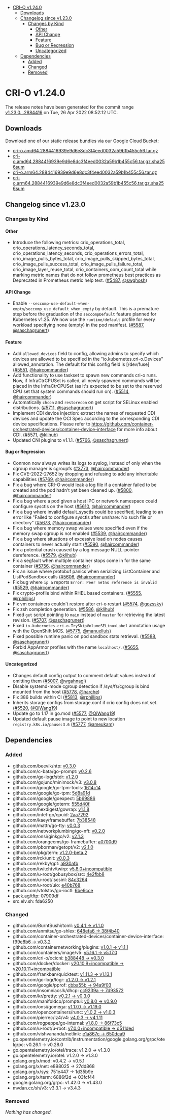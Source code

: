 - [CRI-O v1.24.0](#cri-o-v1240)
  - [Downloads](#downloads)
  - [Changelog since v1.23.0](#changelog-since-v1230)
    - [Changes by Kind](#changes-by-kind)
      - [Other](#other)
      - [API Change](#api-change)
      - [Feature](#feature)
      - [Bug or Regression](#bug-or-regression)
      - [Uncategorized](#uncategorized)
  - [Dependencies](#dependencies)
    - [Added](#added)
    - [Changed](#changed)
    - [Removed](#removed)

# CRI-O v1.24.0

The release notes have been generated for the commit range
[v1.23.0...2884416](https://github.com/cri-o/cri-o/compare/v1.23.0...2884416939e9d6e8dc3f4eed0032a59b1b455c56) on Tue, 26 Apr 2022 08:52:12 UTC.

## Downloads

Download one of our static release bundles via our Google Cloud Bucket:

- [cri-o.amd64.2884416939e9d6e8dc3f4eed0032a59b1b455c56.tar.gz](https://storage.googleapis.com/cri-o/artifacts/cri-o.amd64.2884416939e9d6e8dc3f4eed0032a59b1b455c56.tar.gz)
- [cri-o.amd64.2884416939e9d6e8dc3f4eed0032a59b1b455c56.tar.gz.sha256sum](https://storage.googleapis.com/cri-o/artifacts/cri-o.amd64.2884416939e9d6e8dc3f4eed0032a59b1b455c56.tar.gz.sha256sum)
- [cri-o.arm64.2884416939e9d6e8dc3f4eed0032a59b1b455c56.tar.gz](https://storage.googleapis.com/cri-o/artifacts/cri-o.arm64.2884416939e9d6e8dc3f4eed0032a59b1b455c56.tar.gz)
- [cri-o.arm64.2884416939e9d6e8dc3f4eed0032a59b1b455c56.tar.gz.sha256sum](https://storage.googleapis.com/cri-o/artifacts/cri-o.arm64.2884416939e9d6e8dc3f4eed0032a59b1b455c56.tar.gz.sha256sum)

## Changelog since v1.23.0

### Changes by Kind

#### Other
 - Introduce the following metrics:
  crio_operations_total, crio_operations_latency_seconds_total, crio_operations_latency_seconds,
  crio_operations_errors_total, crio_image_pulls_bytes_total,
  crio_image_pulls_skipped_bytes_total,
  crio_image_pulls_success_total, crio_image_pulls_failure_total,
  crio_image_layer_reuse_total, crio_containers_oom_count_total
  while marking metric names that do not follow prometheus best practices as Deprecated in Prometheus metric help text. ([#5487](https://github.com/cri-o/cri-o/pull/5487), [@swghosh](https://github.com/swghosh))

#### API Change
 - Enable `--seccomp-use-default-when-empty`/`seccomp_use_default_when_empty` by default.
  This is a premature step before the graduation of the `seccompDefault` feature planned for
  Kubernetes v1.25. We now use the `runtime/default` profile for every workload specifying 
  none (empty) in the pod manifest. ([#5587](https://github.com/cri-o/cri-o/pull/5587), [@saschagrunert](https://github.com/saschagrunert))

#### Feature
 - Add `allowed_devices` field to config, allowing admins to specify which devices are allowed to be specified in the "io.kubernetes.cri-o.Devices" allowed_annotation. The default for this config field is [/dev/fuse] ([#5551](https://github.com/cri-o/cri-o/pull/5551), [@haircommander](https://github.com/haircommander))
 - Add functionality to use taskset to spawn new commands cri-o runs. Now, if InfraCtrCPUSet is called, all newly spawned commands will be placed in the InfraCtrCPUSet (as it's expected to be set to the reserved CPU set that system commands should run on). ([#5514](https://github.com/cri-o/cri-o/pull/5514), [@haircommander](https://github.com/haircommander))
 - Automatically `chcon` and `restorecon` on get script for SELinux enabled distributions. ([#5711](https://github.com/cri-o/cri-o/pull/5711), [@saschagrunert](https://github.com/saschagrunert))
 - Implement CDI device injection: extract the names of requested CDI devices and update
  the OCI Spec according to the corresponding CDI device specifications. Please refer to
  https://github.com/container-orchestrated-devices/container-device-interface for more
  info about CDI. ([#5571](https://github.com/cri-o/cri-o/pull/5571), [@klihub](https://github.com/klihub))
 - Updated CNI plugins to v1.1.1. ([#5766](https://github.com/cri-o/cri-o/pull/5766), [@saschagrunert](https://github.com/saschagrunert))

#### Bug or Regression
 - Conmon now always writes its logs to syslog, instead of only when the cgroup manager is cgroupfs ([#3773](https://github.com/cri-o/cri-o/pull/3773), [@haircommander](https://github.com/haircommander))
 - Fix CVE-2022-27652 by dropping and refusing to add any inheritable capabilities ([#5769](https://github.com/cri-o/cri-o/pull/5769), [@haircommander](https://github.com/haircommander))
 - Fix a bug where CRI-O would leak a log file if a container failed to be created and the pod hadn't yet been cleaned up. ([#5800](https://github.com/cri-o/cri-o/pull/5800), [@haircommander](https://github.com/haircommander))
 - Fix a bug where a pod given a host IPC or network namespace could configure sysctls on the host ([#5610](https://github.com/cri-o/cri-o/pull/5610), [@haircommander](https://github.com/haircommander))
 - Fix a bug where invalid default_sysctls could be specified, leading to an error like "Failed to configure sysctls after unshare: No such file or directory" ([#5673](https://github.com/cri-o/cri-o/pull/5673), [@haircommander](https://github.com/haircommander))
 - Fix a bug where memory swap values were specified even if the memory swap cgroup is not enabled ([#5539](https://github.com/cri-o/cri-o/pull/5539), [@haircommander](https://github.com/haircommander))
 - Fix a bug where situations of excessive load on nodes causes containers to never actually start ([#5590](https://github.com/cri-o/cri-o/pull/5590), [@haircommander](https://github.com/haircommander))
 - Fix a potential crash caused by a log message NULL-pointer dereference. ([#5579](https://github.com/cri-o/cri-o/pull/5579), [@klihub](https://github.com/klihub))
 - Fix a segfault when multiple container stops come in for the same container ([#5756](https://github.com/cri-o/cri-o/pull/5756), [@haircommander](https://github.com/haircommander))
 - Fix an issue where protobuf panics when serializing ListContainer and ListPodSandbox calls ([#5606](https://github.com/cri-o/cri-o/pull/5606), [@haircommander](https://github.com/haircommander))
 - Fix bug where `ip a` reports `Error: Peer netns reference is invalid` ([#5529](https://github.com/cri-o/cri-o/pull/5529), [@haircommander](https://github.com/haircommander))
 - Fix crypto-profile bind within RHEL based containers. ([#5555](https://github.com/cri-o/cri-o/pull/5555), [@rphillips](https://github.com/rphillips))
 - Fix vm containers couldn't restore after cri-o restart ([#5574](https://github.com/cri-o/cri-o/pull/5574), [@gozssky](https://github.com/gozssky))
 - Fix zsh completion generation. ([#5586](https://github.com/cri-o/cri-o/pull/5586), [@klihub](https://github.com/klihub))
 - Fixed `get` script pointing to `main` instead of `master` for retrieving the latest revision. ([#5707](https://github.com/cri-o/cri-o/pull/5707), [@saschagrunert](https://github.com/saschagrunert))
 - Fixed `io.kubernetes.cri-o.TrySkipVolumeSELinuxLabel` annotation usage with the OpenShift MCS. ([#5775](https://github.com/cri-o/cri-o/pull/5775), [@manuelluis](https://github.com/manuelluis))
 - Fixed possible runtime panic on pod sandbox stats retrieval. ([#5588](https://github.com/cri-o/cri-o/pull/5588), [@saschagrunert](https://github.com/saschagrunert))
 - Forbid AppArmor profiles with the name `localhost/`. ([#5655](https://github.com/cri-o/cri-o/pull/5655), [@saschagrunert](https://github.com/saschagrunert))

#### Uncategorized
 - Changes default config output to comment default values instead of omitting them ([#5007](https://github.com/cri-o/cri-o/pull/5007), [@wgahnagl](https://github.com/wgahnagl))
 - Disable systemd-mode cgroup detection if /sys/fs/cgroup is bind mounted from the host ([#5778](https://github.com/cri-o/cri-o/pull/5778), [@harche](https://github.com/harche))
 - Fix 386 builds within CI ([#5813](https://github.com/cri-o/cri-o/pull/5813), [@rphillips](https://github.com/rphillips))
 - Inherits storage configs from storage.conf if crio config does not set. ([#5520](https://github.com/cri-o/cri-o/pull/5520), [@QiWang19](https://github.com/QiWang19))
 - Update go to 1.17 in go.mod ([#5577](https://github.com/cri-o/cri-o/pull/5577), [@QiWang19](https://github.com/QiWang19))
 - Updated default pause image to point to new location `registry.k8s.io/pause:3.6` ([#5777](https://github.com/cri-o/cri-o/pull/5777), [@ameukam](https://github.com/ameukam))

## Dependencies

### Added
- github.com/beevik/ntp: [v0.3.0](https://github.com/beevik/ntp/tree/v0.3.0)
- github.com/c-bata/go-prompt: [v0.2.6](https://github.com/c-bata/go-prompt/tree/v0.2.6)
- github.com/go-logr/stdr: [v1.2.0](https://github.com/go-logr/stdr/tree/v1.2.0)
- github.com/gojuno/minimock/v3: [v3.0.8](https://github.com/gojuno/minimock/v3/tree/v3.0.8)
- github.com/google/go-tpm-tools: [1614c14](https://github.com/google/go-tpm-tools/tree/1614c14)
- github.com/google/go-tpm: [5d8a91d](https://github.com/google/go-tpm/tree/5d8a91d)
- github.com/google/goexpect: [5b69886](https://github.com/google/goexpect/tree/5b69886)
- github.com/google/goterm: [555d40f](https://github.com/google/goterm/tree/555d40f)
- github.com/hexdigest/gowrap: [v1.1.8](https://github.com/hexdigest/gowrap/tree/v1.1.8)
- github.com/intel-go/cpuid: [2aa7292](https://github.com/intel-go/cpuid/tree/2aa7292)
- github.com/kaey/framebuffer: [7b38548](https://github.com/kaey/framebuffer/tree/7b38548)
- github.com/mattn/go-tty: [v0.0.3](https://github.com/mattn/go-tty/tree/v0.0.3)
- github.com/networkplumbing/go-nft: [v0.2.0](https://github.com/networkplumbing/go-nft/tree/v0.2.0)
- github.com/onsi/ginkgo/v2: [v2.1.3](https://github.com/onsi/ginkgo/v2/tree/v2.1.3)
- github.com/orangecms/go-framebuffer: [a0700d9](https://github.com/orangecms/go-framebuffer/tree/a0700d9)
- github.com/pborman/getopt/v2: [v2.1.0](https://github.com/pborman/getopt/v2/tree/v2.1.0)
- github.com/pkg/term: [v1.2.0-beta.2](https://github.com/pkg/term/tree/v1.2.0-beta.2)
- github.com/rck/unit: [v0.0.3](https://github.com/rck/unit/tree/v0.0.3)
- github.com/rekby/gpt: [a930afb](https://github.com/rekby/gpt/tree/a930afb)
- github.com/twitchtv/twirp: [v5.8.0+incompatible](https://github.com/twitchtv/twirp/tree/v5.8.0)
- github.com/u-root/gobusybox/src: [4e2fbb8](https://github.com/u-root/gobusybox/src/tree/4e2fbb8)
- github.com/u-root/iscsinl: [84c3264](https://github.com/u-root/iscsinl/tree/84c3264)
- github.com/u-root/uio: [e40b768](https://github.com/u-root/uio/tree/e40b768)
- github.com/vtolstov/go-ioctl: [6be9cce](https://github.com/vtolstov/go-ioctl/tree/6be9cce)
- pack.ag/tftp: 07909df
- src.elv.sh: fda6250

### Changed
- github.com/BurntSushi/toml: [v0.4.1 → v1.1.0](https://github.com/BurntSushi/toml/compare/v0.4.1...v1.1.0)
- github.com/anmitsu/go-shlex: [648efa6 → 38f4b40](https://github.com/anmitsu/go-shlex/compare/648efa6...38f4b40)
- github.com/container-orchestrated-devices/container-device-interface: [f99e8b6 → v0.3.2](https://github.com/container-orchestrated-devices/container-device-interface/compare/f99e8b6...v0.3.2)
- github.com/containernetworking/plugins: [v1.0.1 → v1.1.1](https://github.com/containernetworking/plugins/compare/v1.0.1...v1.1.1)
- github.com/containers/image/v5: [v5.16.1 → v5.17.0](https://github.com/containers/image/v5/compare/v5.16.1...v5.17.0)
- github.com/cri-o/ocicni: [b388448 → v0.3.0](https://github.com/cri-o/ocicni/compare/b388448...v0.3.0)
- github.com/docker/docker: [v20.10.9+incompatible → v20.10.11+incompatible](https://github.com/docker/docker/compare/v20.10.9...v20.10.11)
- github.com/frankban/quicktest: [v1.11.3 → v1.13.1](https://github.com/frankban/quicktest/compare/v1.11.3...v1.13.1)
- github.com/go-logr/logr: [v1.2.0 → v1.2.1](https://github.com/go-logr/logr/compare/v1.2.0...v1.2.1)
- github.com/google/pprof: [cbba55b → 94a9f03](https://github.com/google/pprof/compare/cbba55b...94a9f03)
- github.com/insomniacslk/dhcp: [cc9239a → 7d93572](https://github.com/insomniacslk/dhcp/compare/cc9239a...7d93572)
- github.com/kr/pretty: [v0.2.1 → v0.3.0](https://github.com/kr/pretty/compare/v0.2.1...v0.3.0)
- github.com/manifoldco/promptui: [v0.8.0 → v0.9.0](https://github.com/manifoldco/promptui/compare/v0.8.0...v0.9.0)
- github.com/onsi/gomega: [v1.17.0 → v1.19.0](https://github.com/onsi/gomega/compare/v1.17.0...v1.19.0)
- github.com/opencontainers/runc: [v1.0.2 → v1.0.3](https://github.com/opencontainers/runc/compare/v1.0.2...v1.0.3)
- github.com/pierrec/lz4/v4: [v4.0.3 → v4.1.11](https://github.com/pierrec/lz4/v4/compare/v4.0.3...v4.1.11)
- github.com/rogpeppe/go-internal: [v1.8.0 → 86f73c5](https://github.com/rogpeppe/go-internal/compare/v1.8.0...86f73c5)
- github.com/u-root/u-root: [v7.0.0+incompatible → d511ded](https://github.com/u-root/u-root/compare/v7.0.0...d511ded)
- github.com/vishvananda/netlink: [e1a867c → 650dca9](https://github.com/vishvananda/netlink/compare/e1a867c...650dca9)
- go.opentelemetry.io/contrib/instrumentation/google.golang.org/grpc/otelgrpc: v0.26.1 → v0.28.0
- go.opentelemetry.io/otel/trace: v1.2.0 → v1.3.0
- go.opentelemetry.io/otel: v1.2.0 → v1.3.0
- golang.org/x/mod: v0.4.2 → v0.5.1
- golang.org/x/net: e898025 → 27dd868
- golang.org/x/sys: 751e447 → 1d35b9e
- golang.org/x/term: 6886f2d → 03fcf44
- google.golang.org/grpc: v1.42.0 → v1.43.0
- mvdan.cc/sh/v3: v3.3.1 → v3.4.3

### Removed
_Nothing has changed._
